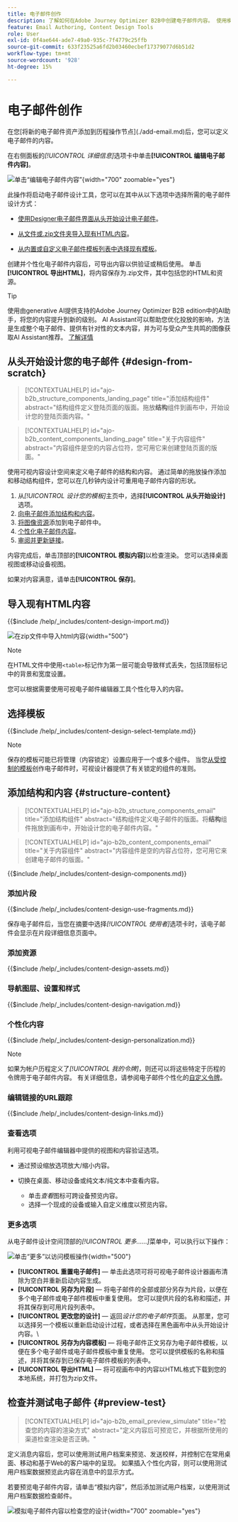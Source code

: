 ```yaml
---
title: 电子邮件创作
description: 了解如何在Adobe Journey Optimizer B2B中创建电子邮件内容。 使用模板、HTML导入和AI支持的工具来个性化和优化电子邮件通信。
feature: Email Authoring, Content Design Tools
role: User
exl-id: 0f4ae644-ade7-49a0-935c-7f4779c25ffb
source-git-commit: 633f23525a6fd2b03460ecbef17379077d6b51d2
workflow-type: tm+mt
source-wordcount: '928'
ht-degree: 15%

---
```


# 电子邮件创作

在您&lbrack;将新的<!-- or duplicated -->电子邮件资产添加到历程操作节点&rbrack;(./add-email.md)后，您可以定义电子邮件的内容。

在右侧面板的&#x200B;_[!UICONTROL 详细信息]_&#x200B;选项卡中单击&#x200B;**[!UICONTROL 编辑电子邮件内容]**。

![单击“编辑电子邮件内容”](./assets/add-email-content.png){width="700" zoomable="yes"}

此操作将启动电子邮件设计工具，您可以在其中从以下选项中选择所需的电子邮件设计方式：

* [使用Designer电子邮件界面从头开始设计电子邮件](#design-your-email-from-scratch)。

* [从文件或.zip文件夹导入现有HTML内容](#import-existing-html-content)。

* [从内置或自定义电子邮件模板列表中选择现有模板](#select-a-template)。

创建并个性化电子邮件内容后，可导出内容以供验证或稍后使用。 单击&#x200B;**[!UICONTROL 导出HTML]**，将内容保存为.zip文件，其中包括您的HTML和资源。

>[!TIP]
>
>使用由generative AI提供支持的Adobe Journey Optimizer B2B edition中的AI助手，将您的内容提升到新的级别。 AI Assistant可以帮助您优化投放的影响，方法是生成整个电子邮件、提供有针对性的文本内容，并为可与受众产生共鸣的图像获取AI Assistant推荐。 [了解详情](./ai-assistant-emails.md)

## 从头开始设计您的电子邮件 {#design-from-scratch}

>[!CONTEXTUALHELP]
>id="ajo-b2b_structure_components_landing_page"
>title="添加结构组件"
>abstract="结构组件定义登陆页面的版面。拖放&#x200B;**结构**&#x200B;组件到画布中，开始设计您的登陆页面内容。"

>[!CONTEXTUALHELP]
>id="ajo-b2b_content_components_landing_page"
>title="关于内容组件"
>abstract="内容组件是空的内容占位符，您可用它来创建登陆页面的版面。"

使用可视内容设计空间来定义电子邮件的结构和内容。 通过简单的拖放操作添加和移动结构组件，您可以在几秒钟内设计可重用电子邮件内容的形状。

1. 从&#x200B;_[!UICONTROL 设计您的模板]_&#x200B;主页中，选择&#x200B;**[!UICONTROL 从头开始设计]**&#x200B;选项。
1. [向电子邮件添加结构和内容](#add-structure-and-content)。
1. [将图像资源](#add-assets)添加到电子邮件中。
1. [个性化电子邮件内容](#personalize-content)。
1. [审阅并更新链接](#preview-and-edit-linked-urls)。

<!-- If needed, you can further personalize your email by clicking **[!UICONTROL Switch to code editor]** from the advanced menu. The code editor allows you to edit the email source code, such as adding tracking or custom HTML tags.

>[!CAUTION]
>
>You cannot revert back to the visual designer for this email after switching to the code editor. -->

内容完成后，单击顶部的&#x200B;**[!UICONTROL 模拟内容]**&#x200B;以检查渲染。 您可以选择桌面视图或移动设备视图。

如果对内容满意，请单击&#x200B;**[!UICONTROL 保存]**。

## 导入现有HTML内容

{{$include /help/_includes/content-design-import.md}}

![在zip文件中导入html内容](./assets/email-import-zip-file.png){width="500"}

>[!NOTE]
>
>在HTML文件中使用`<table>`标记作为第一层可能会导致样式丢失，包括顶层标记中的背景和宽度设置。

您可以根据需要使用可视电子邮件编辑器工具个性化导入的内容。

## 选择模板

{{$include /help/_includes/content-design-select-template.md}}

>[!NOTE]
>
> 保存的模板可能已将管理（内容锁定）设置应用于一个或多个组件。 当您[从受控制的模板](./email-authoring-governance.md)创作电子邮件时，可视设计器提供了有关锁定的组件的准则。

## 添加结构和内容 {#structure-content}

>[!CONTEXTUALHELP]
>id="ajo-b2b_structure_components_email"
>title="添加结构组件"
>abstract="结构组件定义电子邮件的版面。将&#x200B;**结构**&#x200B;组件拖放到画布中，开始设计您的电子邮件内容。"

>[!CONTEXTUALHELP]
>id="ajo-b2b_content_components_email"
>title="关于内容组件"
>abstract="内容组件是空的内容占位符，您可用它来创建电子邮件的版面。"

{{$include /help/_includes/content-design-components.md}}

### 添加片段

{{$include /help/_includes/content-design-use-fragments.md}}

保存电子邮件后，当您在摘要中选择&#x200B;_[!UICONTROL 使用者]_&#x200B;选项卡时，该电子邮件会显示在片段详细信息页面中。

### 添加资源

{{$include /help/_includes/content-design-assets.md}}

### 导航图层、设置和样式

{{$include /help/_includes/content-design-navigation.md}}

### 个性化内容

{{$include /help/_includes/content-design-personalization.md}}

>[!NOTE]
>
>如果为帐户历程定义了&#x200B;_[!UICONTROL 我的令牌]_，则还可以将这些特定于历程的令牌用于电子邮件内容。 有关详细信息，请参阅电子邮件个性化的[自定义令牌](./personalization-my-tokens.md)。

### 编辑链接的URL跟踪

{{$include /help/_includes/content-design-links.md}}

### 查看选项

利用可视电子邮件编辑器中提供的视图和内容验证选项。

* 通过预设缩放选项放大/缩小内容。

* 切换在桌面、移动设备或纯文本/纯文本中查看内容。
   * 单击&#x200B;_查看_&#x200B;图标可跨设备预览内容。
   * 选择一个现成的设备或输入自定义维度以预览内容。

### 更多选项

从电子邮件设计空间顶部的&#x200B;_[!UICONTROL 更多……]_&#x200B;菜单中，可以执行以下操作：

![单击“更多”以访问模板操作](./assets/email-designer-more-menu.png){width="500"}

* **[!UICONTROL 重置电子邮件]** — 单击此选项可将可视电子邮件设计器画布清除为空白并重新启动内容生成。
* **[!UICONTROL 另存为片段]** — 将电子邮件的全部或部分另存为片段，以便在多个电子邮件或电子邮件模板中重复使用。 您可以提供片段的名称和描述，并将其保存到可用片段列表中。
* **[!UICONTROL 更改您的设计]** — 返回&#x200B;_设计您的电子邮件_&#x200B;页面。 从那里，您可以选择另一个模板以重新启动设计过程，或者选择在黑色画布中从头开始设计内容。\
* **[!UICONTROL 另存为内容模板]** — 将电子邮件正文另存为电子邮件模板，以便在多个电子邮件或电子邮件模板中重复使用。 您可以提供模板的名称和描述，并将其保存到已保存电子邮件模板的列表中。
* **[!UICONTROL 导出HTML]** — 将可视画布中的内容以HTML格式下载到您的本地系统，并打包为zip文件。

## 检查并测试电子邮件 {#preview-test}

>[!CONTEXTUALHELP]
>id="ajo-b2b_email_preview_simulate"
>title="检查您的内容的渲染方式"
>abstract="定义内容后可预览它，并根据所使用的渠道检查渲染是否正确。"

定义消息内容后，您可以使用测试用户档案来预览、发送校样，并控制它在常用桌面、移动和基于Web的客户端中的呈现。 如果插入个性化内容，则可以使用测试用户档案数据预览此内容在消息中的显示方式。

若要预览电子邮件内容，请单击“模拟内容”**&#x200B;**，然后添加测试用户档案，以使用测试用户档案数据检查邮件。

![模拟电子邮件内容以检查您的设计](./assets/email-designer-simulate-content.png){width="700" zoomable="yes"}
